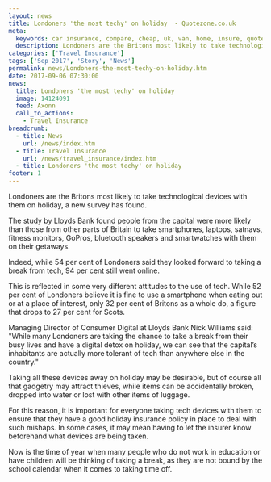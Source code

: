 ```yaml
---
layout: news
title: Londoners 'the most techy' on holiday  - Quotezone.co.uk
meta:
  keywords: car insurance, compare, cheap, uk, van, home, insure, quotes, online, comparison, bike, loans, life
  description: Londoners are the Britons most likely to take technological devices with them on holiday, a new survey has found
categories: ['Travel Insurance']
tags: ['Sep 2017', 'Story', 'News']
permalink: news/Londoners-the-most-techy-on-holiday.htm
date: 2017-09-06 07:30:00
news:
  title: Londoners 'the most techy' on holiday 
  image: 14124091
  feed: Axonn
  call_to_actions:
    - Travel Insurance
breadcrumb:
  - title: News
    url: /news/index.htm
  - title: Travel Insurance
    url: /news/travel_insurance/index.htm
  - title: Londoners 'the most techy' on holiday 
footer: 1
---
```


Londoners are the Britons most likely to take technological devices with them on holiday, a new survey has found.&nbsp;

The study by Lloyds Bank found people from the capital were more likely than those from other parts of Britain to take smartphones, laptops, satnavs, fitness monitors, GoPros, bluetooth speakers and smartwatches with them on their getaways.&nbsp;

Indeed, while 54 per cent of Londoners said they looked forward to taking a break from tech, 94 per cent still went online.&nbsp;

This is reflected in some very different attitudes to the use of tech. While 52 per cent of Londoners believe it is fine to use a smartphone when eating out or at a place of interest, only 32 per cent of Britons as a whole do, a figure that drops to 27 per cent for Scots.

Managing Director of Consumer Digital at Lloyds Bank Nick Williams said: &quot;While many Londoners are taking the chance to take a break from their busy lives and have a digital detox on holiday, we can see that the capital&rsquo;s inhabitants are actually more tolerant of tech than anywhere else in the country.&quot;

Taking all these devices away on holiday may be desirable, but of course all that gadgetry may attract thieves, while items can be accidentally broken, dropped into water or lost with other items of luggage.&nbsp;

For this reason, it is important for everyone taking tech devices with them to ensure that they have a good holiday insurance policy in place to deal with such mishaps. In some cases, it may mean having to let the insurer know beforehand what devices are being taken.&nbsp;

Now is the time of year when many people who do not work in education or have children will be thinking of taking a break, as they are not bound by the school calendar when it comes to taking time off.
